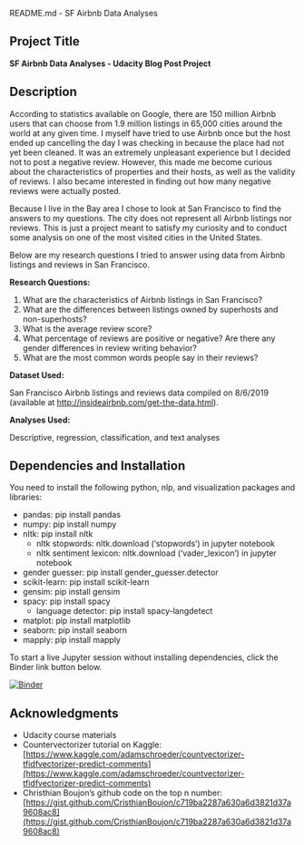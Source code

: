 README.md - SF Airbnb Data Analyses


## **Project Title**

**SF Airbnb Data Analyses -  Udacity Blog Post Project**


## **Description**

According to statistics available on Google, there are 150 million Airbnb users that can choose from 1.9 million listings in 65,000 cities around the world at any given time. I myself have tried to use Airbnb once but the host ended up cancelling the day I was checking in because the place had not yet been cleaned. It was an extremely unpleasant experience but I decided not to post a negative review. However, this made me become curious about the characteristics of properties and their hosts, as well as the validity of reviews. I also became interested in finding out how many negative reviews were actually posted.

Because I live in the Bay area I chose to look at San Francisco to find the answers to my questions. The city does not represent all Airbnb listings nor reviews. This is just a project meant to satisfy my curiosity and to conduct some analysis on one of the most visited cities in the United States.



Below are my research questions I tried to answer using data from Airbnb listings and reviews in San Francisco.

**Research Questions:**



1. What are the characteristics of Airbnb listings in San Francisco?
2. What are the differences between listings owned by superhosts and non-superhosts?
3. What is the average review score?
4. What percentage of reviews are positive or negative? Are there any gender differences in review writing behavior?
6. What are the most common words people say in their reviews?


**Dataset Used:**

San Francisco Airbnb listings and reviews data compiled on 8/6/2019 (available at http://insideairbnb.com/get-the-data.html).

**Analyses Used:**

Descriptive, regression, classification, and text analyses


## **Dependencies and Installation**

You need to install the following python, nlp, and visualization packages and libraries:


*   pandas: pip install pandas
*   numpy: pip install numpy
*   nltk: pip install nltk
    -   nltk stopwords: nltk.download (‘stopwords’) in jupyter notebook
    -   nltk sentiment lexicon: nltk.download (‘vader_lexicon’) in jupyter notebook
*   gender guesser: pip install gender_guesser.detector
*   scikit-learn: pip install scikit-learn
*   gensim: pip install gensim
*   spacy: pip install spacy
    -   language detector: pip install spacy-langdetect
*   matplot: pip install matplotlib
*   seaborn: pip install seaborn
*   mapply: pip install mapply

To start a live Jupyter session without installing dependencies, click the Binder link button below.


[![Binder](http://34.94.204.67/badge_logo.svg)](http://binder.gsbdarc.com/v2/gh/wolee101/ud-blog_post/master?labpath=Airbnb_data_analysis.ipynb)


## **Acknowledgments**



*   Udacity course materials
*   Countervectorizer tutorial on Kaggle: [https://www.kaggle.com/adamschroeder/countvectorizer-tfidfvectorizer-predict-comments](https://www.kaggle.com/adamschroeder/countvectorizer-tfidfvectorizer-predict-comments)
*   Christhian Boujon’s github code on the top n number: [https://gist.github.com/CristhianBoujon/c719ba2287a630a6d3821d37a9608ac8](https://gist.github.com/CristhianBoujon/c719ba2287a630a6d3821d37a9608ac8)



<!-- Docs to Markdown version 1.0β17 -->
